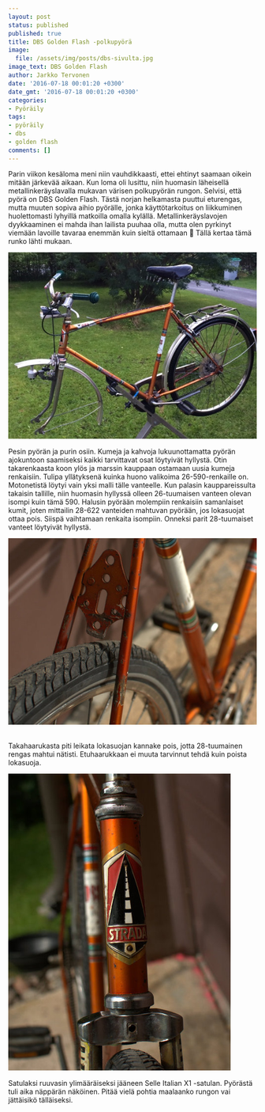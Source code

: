 ```yaml
---
layout: post
status: published
published: true
title: DBS Golden Flash -polkupyörä
image:
  file: /assets/img/posts/dbs-sivulta.jpg
image_text: DBS Golden Flash
author: Jarkko Tervonen
date: '2016-07-18 00:01:20 +0300'
date_gmt: '2016-07-18 00:01:20 +0300'
categories:
- Pyöräily
tags:
- pyöräily
- dbs
- golden flash
comments: []
---
```

Parin viikon kesäloma meni niin vauhdikkaasti, ettei ehtinyt saamaan oikein mitään järkevää aikaan. Kun loma oli lusittu, niin huomasin läheisellä metallinkeräyslavalla mukavan värisen polkupyörän rungon. Selvisi, että pyörä on DBS Golden Flash. Tästä norjan helkamasta puuttui eturengas, mutta muuten sopiva aihio pyörälle, jonka käyttötarkoitus on liikkuminen huolettomasti lyhyillä matkoilla omalla kylällä. Metallinkeräyslavojen dyykkaaminen ei mahda ihan lailista puuhaa olla, mutta olen pyrkinyt viemään lavoille tavaraa enemmän kuin sieltä ottamaan 🙂 Tällä kertaa tämä runko lähti mukaan.

<amp-img src="/assets/img/posts/dbs-golden-flash.jpg" alt="DBS Golden Flash" width="4" height="3" layout="responsive">
  <noscript><img src="/assets/img/posts/dbs-golden-flash.jpg" alt="DBS Golden Flash" /></noscript>
</amp-img>

Pesin pyörän ja purin osiin. Kumeja ja kahvoja lukuunottamatta pyörän ajokuntoon saamiseksi kaikki tarvittavat osat löytyivät hyllystä. Otin takarenkaasta koon ylös ja marssin kauppaan ostamaan uusia kumeja renkaisiin. Tulipa yllätyksenä kuinka huono valikoima 26-590-renkaille on. Motonetistä löytyi vain yksi malli tälle vanteelle. Kun palasin kauppareissulta takaisin tallille, niin huomasin hyllyssä olleen 26-tuumaisen vanteen olevan isompi kuin tämä 590. Halusin pyörään molempiin renkaisiin samanlaiset kumit, joten mittailin 28-622 vanteiden mahtuvan pyörään, jos lokasuojat ottaa pois. Siispä vaihtamaan renkaita isompiin. Onneksi parit 28-tuumaiset vanteet löytyivät hyllystä.

<amp-img src="/assets/img/posts/dbs-takarengas.jpg" alt="DBS Takarengas" width="4" height="3" layout="responsive">
  <noscript><img src="/assets/img/posts/dbs-takarengas.jpg" alt="DBS Takarengas" /></noscript>
</amp-img>

<img src="" />

Takahaarukasta piti leikata lokasuojan kannake pois, jotta 28-tuumainen rengas mahtui nätisti. Etuhaarukkaan ei muuta tarvinnut tehdä kuin poista lokasuoja.

<amp-img src="/assets/img/posts/dbs-keula.jpg" alt="DBS Keula" width="4" height="3" layout="responsive">
  <noscript><img src="/assets/img/posts/dbs-keula.jpg" alt="DBS Keula" /></noscript>
</amp-img>

Satulaksi ruuvasin ylimääräiseksi jääneen Selle Italian X1 -satulan. Pyörästä tuli aika näppärän näköinen. Pitää vielä  pohtia maalaanko rungon vai jättäisikö tälläiseksi.
